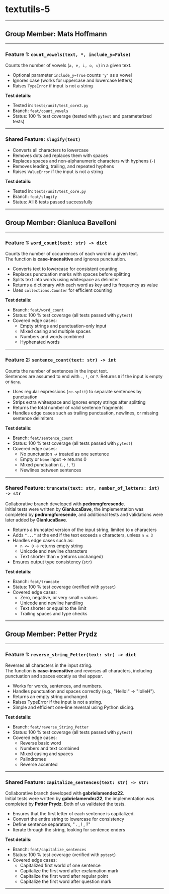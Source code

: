 # textutils-5

--------------------------------------------------------------------------------

## Group Member: Mats Hoffmann

---

### Feature 1: `count_vowels(text, *, include_y=False)`

Counts the number of vowels (`a, e, i, o, u`) in a given text.

- Optional parameter `include_y=True` counts `'y'` as a vowel  
- Ignores case (works for uppercase and lowercase letters)  
- Raises `TypeError` if input is not a string  

**Test details:**
- Tested in: `tests/unit/test_core2.py`  
- Branch: `feat/count_vowels`  
- Status: 100 % test coverage (tested with `pytest` and parameterized tests)

---

### Shared Feature: `slugify(text)`

- Converts all characters to lowercase  
- Removes dots and replaces them with spaces  
- Replaces spaces and non-alphanumeric characters with hyphens (`-`)  
- Removes leading, trailing, and repeated hyphens  
- Raises `ValueError` if the input is not a string  

**Test details:**
- Tested in: `tests/unit/test_core.py`  
- Branch: `feat/slugify`  
- Status: All 8 tests passed successfully

--------------------------------------------------------------------------------

## Group Member: Gianluca Bavelloni

---

### Feature 1: `word_count(text: str) -> dict`

Counts the number of occurrences of each word in a given text.  
The function is **case-insensitive** and ignores punctuation.

- Converts text to lowercase for consistent counting  
- Replaces punctuation marks with spaces before splitting  
- Splits text into words using whitespace as delimiter  
- Returns a dictionary with each word as key and its frequency as value  
- Uses `collections.Counter` for efficient counting  

**Test details:**  
- Branch: `feat/word_count`  
- Status: 100 % test coverage (all tests passed with `pytest`)  
- Covered edge cases:
  - Empty strings and punctuation-only input  
  - Mixed casing and multiple spaces  
  - Numbers and words combined  
  - Hyphenated words  

---

### Feature 2: `sentence_count(text: str) -> int`

Counts the number of sentences in the input text.  
Sentences are assumed to end with `.`, `!`, or `?`. Returns `0` if the input is empty or `None`.

- Uses regular expressions (`re.split`) to separate sentences by punctuation  
- Strips extra whitespace and ignores empty strings after splitting  
- Returns the total number of valid sentence fragments  
- Handles edge cases such as trailing punctuation, newlines, or missing sentence delimiters  

**Test details:**
- Branch: `feat/sentence_count`  
- Status: 100 % test coverage (all tests passed with `pytest`)  
- Covered edge cases:
  - No punctuation → treated as one sentence  
  - Empty or `None` input → returns 0  
  - Mixed punctuation (`.`, `!`, `?`)  
  - Newlines between sentences  

---

### Shared Feature: `truncate(text: str, number_of_letters: int) -> str`

Collaborative branch developed with **pedromgfcresende**.  
Initial tests were written by **GianlucaBave**, the implementation was completed by **pedromgfcresende**, and additional tests and validations were later added by **GianlucaBave**.

- Returns a truncated version of the input string, limited to `n` characters  
- Adds `"..."` at the end if the text exceeds `n` characters, unless `n ≤ 3`  
- Handles edge cases such as:
  - `n <= 0` → returns empty string  
  - Unicode and newline characters  
  - Text shorter than `n` (returns unchanged)  
- Ensures output type consistency (`str`)  

**Test details:**
- Branch: `feat/truncate`  
- Status: 100 % test coverage (verified with `pytest`)  
- Covered edge cases:
  - Zero, negative, or very small `n` values  
  - Unicode and newline handling  
  - Text shorter or equal to the limit  
  - Trailing spaces and type checks

--------------------------------------------------------------------------------

## Group Member: Petter Prydz

---

### Feature 1: `reverse_string_Petter(text: str) -> dict`

Reverses all characters in the input string.  
The function is **case-insensitive** and reverses all characters, including punctuation and spaces excatly as thei appear.

- Works for words, sentences, and numbers.
- Handles punctuation and spaces correctly (e.g., "Hello!" → "!olleH").
- Returns an empty string unchanged.
- Raises TypeError if the input is not a string.
- Simple and efficient one-line reversal using Python slicing.

**Test details:**  
- Branch: `feat/reverse_String_Petter`  
- Status: 100 % test coverage (all tests passed with `pytest`)  
- Covered edge cases:
  - Reverse basic word  
  - Numbers and text combined 
  - Mixed casing and spaces  
  - Palindromes
  - Reverse accented

---

### Shared Feature: `capitalize_sentences(text: str) -> str:`

Collaborative branch developed with **gabrielamendez22**.  
Initial tests were written by **gabrielamendez22**, the implementation was completed by **Petter Prydz**. Both of us validated the tests.

- Ensures that the first letter of each sentence is capitalized.   
- Convert the entire string to lowercase for consistency
- Define sentence separators, " . , ! , ?"
- Iterate through the string, looking for sentence enders 

**Test details:**
- Branch: `feat/capitalize_sentences`  
- Status: 100 % test coverage (verified with `pytest`)  
- Covered edge cases:
  - Capitalized first world of one sentence
  - Capitalize the first word after exclamation mark 
  - Capitalize the first word after regular point 
  - Capitalize the first word after question mark 

--------------------------------------------------------------------------------
